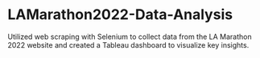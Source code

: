 # LAMarathon2022-Data-Analysis
Utilized web scraping with Selenium to collect data from the LA Marathon 2022 website and created a Tableau dashboard to visualize key insights.
